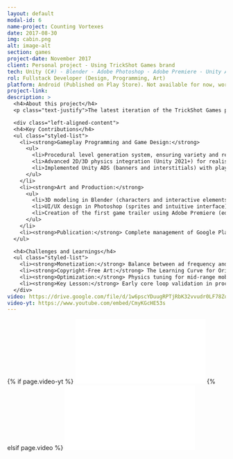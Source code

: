```yaml
---
layout: default
modal-id: 6
name-project: Counting Vortexes
date: 2017-08-30
img: cabin.png
alt: image-alt
section: games
project-date: November 2017
client: Personal project - Using TrickShot Games brand
tech: Unity (C#) - Blender - Adobe Photoshop - Adobe Premiere - Unity ADS - Google Play Console
rol: Fullstack Developer (Design, Programming, Art)
platform: Android (Published on Play Store). Not available for now, work in progress
project-link:
description: >
  <h4>About this project</h4>
  <p class="text-justify">The latest iteration of the TrickShot Games project (another attempt at creating a video game studio), focused on exploring monetization through Unity ADS. The game combines 3D puzzle mechanics with procedural level generation, where the objective is to find hidden "vortexes" in a dynamic environment. The player rotates platforms with unique effects (e.g., acceleration, bounce) to avoid obstacles and reach the goal, encouraging experimentation with physics.</p>

  <div class="left-aligned-content">
  <h4>Key Contributions</h4>
  <ul class="styled-list">
    <li><strong>Gameplay Programming and Game Design:</strong>
      <ul>
        <li>Procedural level generation system, ensuring variety and replayability.</li>
        <li>Advanced 2D/3D physics integration (Unity 2021+) for realistic object interactions.</li>
        <li>Implemented Unity ADS (banners and interstitials) with player journey analysis to maximize revenue without breaking the experience.</li>
      </ul>
    </li>
    <li><strong>Art and Production:</strong>
      <ul>
        <li>3D modeling in Blender (characters and interactive elements).</li>
        <li>UI/UX design in Photoshop (sprites and intuitive interface).</li>
        <li>Creation of the first game trailer using Adobe Premiere (editing and visual narrative).</li>
      </ul>
    </li>
    <li><strong>Publication:</strong> Complete management of Google Play Store releases, from optimized builds to metadata (description, icon, screenshots).</li>
  </ul>

  <h4>Challenges and Learnings</h4>
  <ul class="styled-list">
    <li><strong>Monetization:</strong> Balance between ad frequency and player retention (study of basic metrics such as session length).</li>
    <li><strong>Copyright-Free Art:</strong> The Learning Curve for Original Asset Design and Royalty-Free Audio Selection.</li>
    <li><strong>Optimization:</strong> Physics tuning for mid-range mobile devices.</li>
    <li><strong>Key Lesson:</strong> Early core loop validation in procedurally generated games.</li>
  </div>
video: https://drive.google.com/file/d/1w6pscYDuugRPTjRbK32vvudr0LF78Zqq/preview
video-yt: https://www.youtube.com/embed/CmyKGcHE53s
---
```


<div class="video-container">
  {% if page.video-yt %}
    <!-- YouTube (prioritario) -->
    <iframe 
      src="{{ page.video-yt }}" 
      frameborder="0"
      allow="accelerometer; autoplay; clipboard-write; encrypted-media; gyroscope; picture-in-picture" 
      allowfullscreen>
    </iframe>
  {% elsif page.video %}
    <!-- Google Drive (alternativo) -->
    <iframe 
      src="{{ page.video }}" 
      frameborder="0"
      allow="accelerometer; autoplay; clipboard-write; encrypted-media; gyroscope; picture-in-picture" 
      allowfullscreen>
    </iframe>
</div>